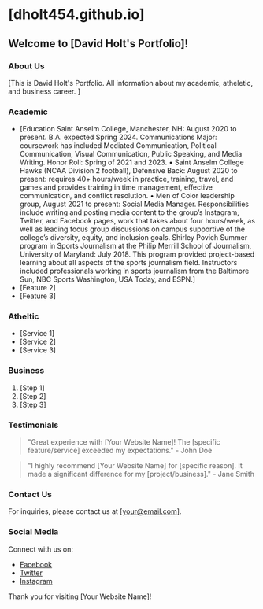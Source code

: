 # [dholt454.github.io]

## Welcome to [David Holt's Portfolio]!

### About Us
[This is David Holt's Portfolio. All information about my academic, atheletic, and business career. ]

### Academic
- [Education
Saint Anselm College, Manchester, NH: August 2020 to present. B.A. expected Spring 2024.
Communications Major: coursework has included Mediated Communication, Political Communication, Visual
Communication, Public Speaking, and Media Writing. Honor Roll: Spring of 2021 and 2023.
• Saint Anselm College Hawks (NCAA Division 2 football), Defensive Back: August 2020 to present:
requires 40+ hours/week in practice, training, travel, and games and provides training in time
management, effective communication, and conflict resolution.
• Men of Color leadership group, August 2021 to present: Social Media Manager. Responsibilities
include writing and posting media content to the group’s Instagram, Twitter, and Facebook pages, work
that takes about four hours/week, as well as leading focus group discussions on campus supportive of
the college’s diversity, equity, and inclusion goals.
Shirley Povich Summer program in Sports Journalism at the Philip Merrill School of Journalism, University of
Maryland: July 2018. This program provided project-based learning about all aspects of the sports journalism
field. Instructors included professionals working in sports journalism from the Baltimore Sun, NBC Sports
Washington, USA Today, and ESPN.]
- [Feature 2]
- [Feature 3]


















### Atheltic
- [Service 1]
- [Service 2]
- [Service 3]




















### Business 
1. [Step 1]
2. [Step 2]
3. [Step 3]

### Testimonials
> "Great experience with [Your Website Name]! The [specific feature/service] exceeded my expectations." - John Doe

> "I highly recommend [Your Website Name] for [specific reason]. It made a significant difference for my [project/business]." - Jane Smith

### Contact Us
For inquiries, please contact us at [your@email.com].

### Social Media
Connect with us on:
- [Facebook](#)
- [Twitter](#)
- [Instagram](#)

Thank you for visiting [Your Website Name]!
